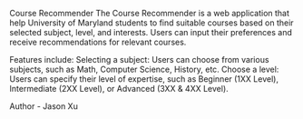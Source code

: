 Course Recommender
The Course Recommender is a web application that help University of Maryland students to find suitable courses based on their selected subject, level, and interests. Users can input their preferences and receive recommendations for relevant courses.

Features include:
Selecting a subject: Users can choose from various subjects, such as Math, Computer Science, History, etc.
Choose a level: Users can specify their level of expertise, such as Beginner (1XX Level), Intermediate (2XX Level), or Advanced (3XX & 4XX Level).


Author - Jason Xu
